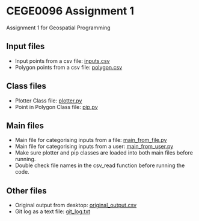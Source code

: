 # CEGE0096 Assignment 1
Assignment 1 for Geospatial Programming

## Input files
- Input points from a csv file: [inputs.csv](https://github.com/ucesccf/CEGE0096_20198829/blob/master/input.csv)
- Polygon points from a csv file: [polygon.csv](https://github.com/ucesccf/CEGE0096_20198829/blob/master/polygon.csv)

## Class files
- Plotter Class file: [plotter.py](https://github.com/ucesccf/CEGE0096_20198829/blob/master/plotter.py)
- Point in Polygon Class file: [pip.py](https://github.com/ucesccf/CEGE0096_20198829/blob/master/pip.py)

## Main files
- Main file for categorising inputs from a file: [main_from_file.py](https://github.com/ucesccf/CEGE0096_20198829/blob/master/main_from_file.py)
- Main file for categorising inputs from a user: [main_from_user.py](https://github.com/ucesccf/CEGE0096_20198829/blob/master/main_from_user.py)
- Make sure plotter and pip classes are loaded into both main files before running. 
- Double check file names in the csv_read function before running the code. 

## Other files
- Original output from desktop: [original_output.csv](https://github.com/ucesccf/CEGE0096_20198829/blob/master/original_output.csv)
- Git log as a text file: [git_log.txt](https://github.com/ucesccf/CEGE0096_20198829/blob/master/git_log.txt)
